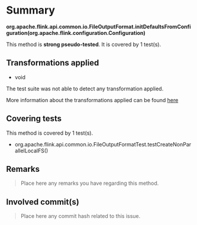 # Summary
**org.apache.flink.api.common.io.FileOutputFormat.initDefaultsFromConfiguration(org.apache.flink.configuration.Configuration)**

This method is **strong pseudo-tested**.
It is covered by 1 test(s). 


## Transformations applied

- void


The test suite was not able to detect any transformation applied.

More information about the transformations applied can be found [here](https://github.com/STAMP-project/pitest-descartes)

## Covering tests
This method is covered by 1 test(s).
* org.apache.flink.api.common.io.FileOutputFormatTest.testCreateNonParallelLocalFS()


## Remarks
> Place here any remarks you have regarding this method.

## Involved commit(s)

> Place here any commit hash related to this issue.
